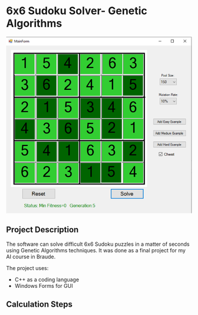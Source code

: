 # 6x6 Sudoku Solver- Genetic Algorithms

<img src="images/Screenshot_1.png">

## Project Description

The software can solve difficult 6x6 Sudoku puzzles in a matter of seconds using Genetic Algorithms techniques.
It was done as a final project for my AI course in Braude.

The project uses:
* C++ as a coding language
* Windows Forms for GUI



## Calculation Steps
